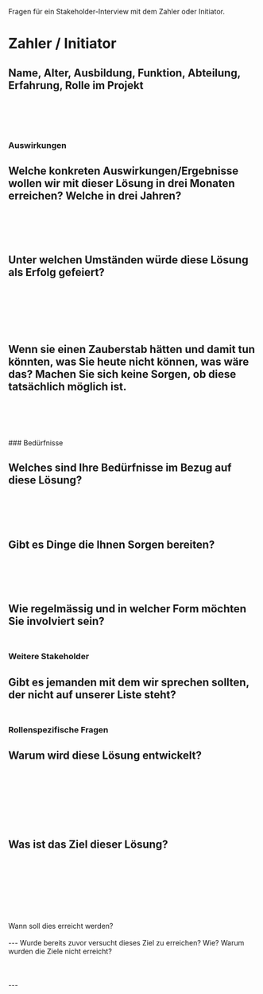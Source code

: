 Fragen für ein Stakeholder-Interview mit dem Zahler oder Initiator.

# Zahler / Initiator 

Name, Alter, Ausbildung, Funktion, Abteilung, Erfahrung, Rolle im Projekt 
<br /> 
<br /> 
<br />
<br />
---

### Auswirkungen 

Welche konkreten Auswirkungen/Ergebnisse wollen wir mit dieser Lösung in drei Monaten erreichen? Welche in drei Jahren? 
<br /> 
<br /> 
<br />
<br />
---
Unter welchen Umständen würde diese Lösung als Erfolg gefeiert?  
<br /> 
<br /> 
<br />
<br />
---
Wenn sie einen Zauberstab hätten und damit tun könnten, was Sie heute nicht können, was wäre das? 
Machen Sie sich keine Sorgen, ob diese tatsächlich möglich ist. 
<br /> 
<br /> 
<br />
<br />
---

<div style="page-break-after: always;"></div>
### Bedürfnisse 

Welches sind Ihre Bedürfnisse im Bezug auf diese Lösung? 
<br /> 
<br /> 
<br />
<br />
---
Gibt es Dinge die Ihnen Sorgen bereiten? 
<br /> 
<br /> 
<br />
<br />
---
Wie regelmässig und in welcher Form möchten Sie involviert sein? 
<br /> 
<br /> 
---

### Weitere Stakeholder 

Gibt es jemanden mit dem wir sprechen sollten, der nicht auf unserer Liste steht?
<br /> 
<br /> 
---

### Rollenspezifische Fragen

Warum wird diese Lösung entwickelt?
<br /> 
<br /> 
<br />
<br />
<br />
<br />
---
Was ist das Ziel dieser Lösung? 
<br /> 
<br /> 
<br />
<br />
<br />
<br />
---
<div style="page-break-after: always;"></div>
Wann soll dies erreicht werden? 
<br /> 
<br /> 
---
Wurde bereits zuvor versucht dieses Ziel zu erreichen? Wie? Warum wurden die Ziele nicht erreicht?
<br /> 
<br /> 
<br />
<br />
---